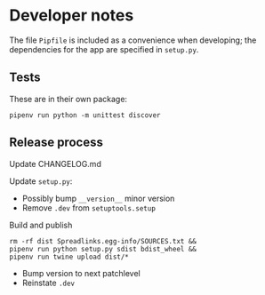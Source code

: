 Developer notes
===============

The file `Pipfile` is included as a convenience when developing; the
dependencies for the app are specified in `setup.py`.


Tests
-----

These are in their own package:

    pipenv run python -m unittest discover


Release process
----------------

Update CHANGELOG.md

Update `setup.py`:

* Possibly bump `__version__` minor version
* Remove `.dev` from `setuptools.setup`

Build and publish

    rm -rf dist Spreadlinks.egg-info/SOURCES.txt &&
    pipenv run python setup.py sdist bdist_wheel &&
    pipenv run twine upload dist/*

* Bump version to next patchlevel
* Reinstate `.dev`
